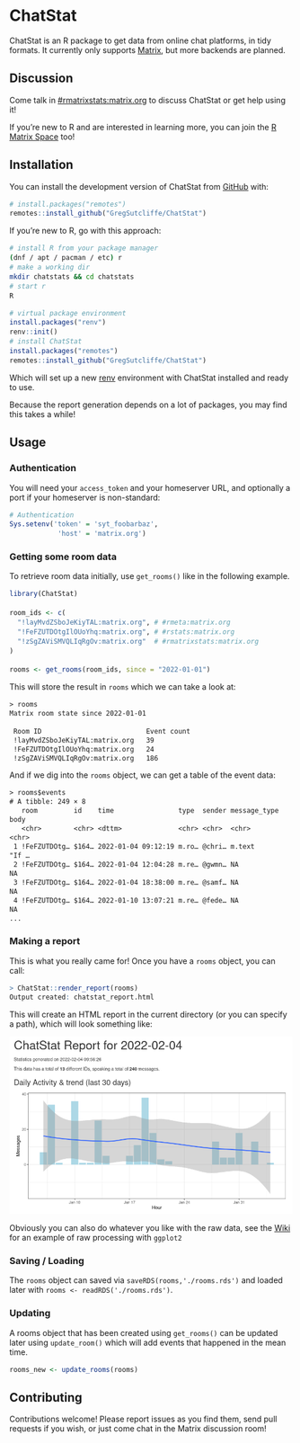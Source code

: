 
<!-- README.md is generated from README.Rmd. Please edit that file -->

# ChatStat

<!-- badges: start -->
<!-- badges: end -->

ChatStat is an R package to get data from online chat platforms, in tidy
formats. It currently only supports [Matrix](https://matrix.org), but
more backends are planned.

## Discussion

Come talk in
[#rmatrixstats:matrix.org](https://matrix.to/#/#rmatrixstats:matrix.org)
to discuss ChatStat or get help using it!

If you’re new to R and are interested in learning more, you can join the
[R Matrix Space](https://matrix.to/#/#rlang:matrix.org) too!

## Installation

You can install the development version of ChatStat from
[GitHub](https://github.com/) with:

``` r
# install.packages("remotes")
remotes::install_github("GregSutcliffe/ChatStat")
```

If you’re new to R, go with this approach:

``` bash
# install R from your package manager
(dnf / apt / pacman / etc) r
# make a working dir
mkdir chatstats && cd chatstats
# start r
R
```

``` r
# virtual package environment
install.packages("renv")
renv::init()
# install ChatStat
install.packages("remotes")
remotes::install_github("GregSutcliffe/ChatStat")
```

Which will set up a new
[renv](https://rstudio.github.io/renv/index.html) environment with
ChatStat installed and ready to use.

Because the report generation depends on a lot of packages, you may find
this takes a while!

## Usage

### Authentication

You will need your `access_token` and your homeserver URL, and
optionally a port if your homeserver is non-standard:

``` r
# Authentication
Sys.setenv('token' = 'syt_foobarbaz',
            'host' = 'matrix.org')
```

### Getting some room data

To retrieve room data initially, use `get_rooms()` like in the following
example.

``` r
library(ChatStat)

room_ids <- c(
  "!layMvdZSboJeKiyTAL:matrix.org", # #rmeta:matrix.org
  "!FeFZUTDOtgIlOUoYhq:matrix.org", # #rstats:matrix.org
  "!zSgZAViSMVQLIqRgOv:matrix.org"  # #rmatrixstats:matrix.org
)

rooms <- get_rooms(room_ids, since = "2022-01-01")
```

This will store the result in `rooms` which we can take a look at:

    > rooms
    Matrix room state since 2022-01-01 

     Room ID                          Event count
     !layMvdZSboJeKiyTAL:matrix.org   39
     !FeFZUTDOtgIlOUoYhq:matrix.org   24
     !zSgZAViSMVQLIqRgOv:matrix.org   186

And if we dig into the `rooms` object, we can get a table of the event
data:

    > rooms$events
    # A tibble: 249 × 8
       room         id    time                type  sender message_type body 
       <chr>        <chr> <dttm>              <chr> <chr>  <chr>        <chr>
     1 !FeFZUTDOtg… $164… 2022-01-04 09:12:19 m.ro… @chri… m.text       "If …
     2 !FeFZUTDOtg… $164… 2022-01-04 12:04:28 m.re… @gwmn… NA            NA  
     3 !FeFZUTDOtg… $164… 2022-01-04 18:38:00 m.re… @samf… NA            NA  
     4 !FeFZUTDOtg… $164… 2022-01-10 13:07:21 m.re… @fede… NA            NA  
    ...

### Making a report

This is what you really came for! Once you have a `rooms` object, you
can call:

``` r
> ChatStat::render_report(rooms)
Output created: chatstat_report.html
```

This will create an HTML report in the current directory (or you can
specify a path), which will look something like:

<img src="man/figures/screenshot.png">

Obviously you can also do whatever you like with the raw data, see the
[Wiki](https://github.com/GregSutcliffe/ChatStat/wiki/A-non-R-user's-guide-to-ChatStat)
for an example of raw processing with `ggplot2`

### Saving / Loading

The `rooms` object can saved via `saveRDS(rooms,'./rooms.rds')` and
loaded later with `rooms <- readRDS('./rooms.rds')`.

### Updating

A rooms object that has been created using `get_rooms()` can be updated
later using `update_room()` which will add events that happened in the
mean time.

``` r
rooms_new <- update_rooms(rooms)
```

## Contributing

Contributions welcome! Please report issues as you find them, send pull
requests if you wish, or just come chat in the Matrix discussion room!
